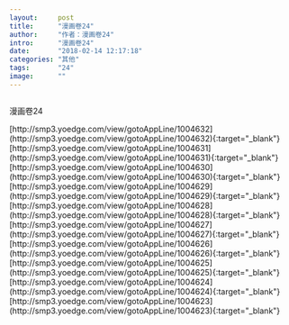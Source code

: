 ```yaml
---
layout:     post
title:      "漫画卷24"
author:     "作者：漫画卷24"
intro:      "漫画卷24"
date:       "2018-02-14 12:17:18"
categories: "其他"
tags:       "24"
image:      ""
---
```

<div style="text-align: center">
<p><img src=""/></p>
</div>
<p class="post-meta">
<span>漫画卷24</span>
</p>
[http://smp3.yoedge.com/view/gotoAppLine/1004632](http://smp3.yoedge.com/view/gotoAppLine/1004632){:target="_blank"}
[http://smp3.yoedge.com/view/gotoAppLine/1004631](http://smp3.yoedge.com/view/gotoAppLine/1004631){:target="_blank"}
[http://smp3.yoedge.com/view/gotoAppLine/1004630](http://smp3.yoedge.com/view/gotoAppLine/1004630){:target="_blank"}
[http://smp3.yoedge.com/view/gotoAppLine/1004629](http://smp3.yoedge.com/view/gotoAppLine/1004629){:target="_blank"}
[http://smp3.yoedge.com/view/gotoAppLine/1004628](http://smp3.yoedge.com/view/gotoAppLine/1004628){:target="_blank"}
[http://smp3.yoedge.com/view/gotoAppLine/1004627](http://smp3.yoedge.com/view/gotoAppLine/1004627){:target="_blank"}
[http://smp3.yoedge.com/view/gotoAppLine/1004626](http://smp3.yoedge.com/view/gotoAppLine/1004626){:target="_blank"}
[http://smp3.yoedge.com/view/gotoAppLine/1004625](http://smp3.yoedge.com/view/gotoAppLine/1004625){:target="_blank"}
[http://smp3.yoedge.com/view/gotoAppLine/1004624](http://smp3.yoedge.com/view/gotoAppLine/1004624){:target="_blank"}
[http://smp3.yoedge.com/view/gotoAppLine/1004623](http://smp3.yoedge.com/view/gotoAppLine/1004623){:target="_blank"}


